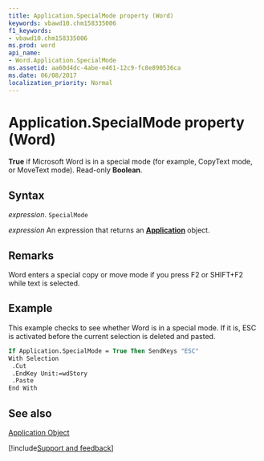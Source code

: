 ```yaml
---
title: Application.SpecialMode property (Word)
keywords: vbawd10.chm158335006
f1_keywords:
- vbawd10.chm158335006
ms.prod: word
api_name:
- Word.Application.SpecialMode
ms.assetid: aa60d4dc-4abe-e461-12c9-fc8e890536ca
ms.date: 06/08/2017
localization_priority: Normal
---
```



# Application.SpecialMode property (Word)

 **True** if Microsoft Word is in a special mode (for example, CopyText mode, or MoveText mode). Read-only **Boolean**.


## Syntax

_expression_. `SpecialMode`

 _expression_ An expression that returns an **[Application](Word.Application.md)** object. 


## Remarks

Word enters a special copy or move mode if you press F2 or SHIFT+F2 while text is selected.


## Example

This example checks to see whether Word is in a special mode. If it is, ESC is activated before the current selection is deleted and pasted.


```vb
If Application.SpecialMode = True Then SendKeys "ESC" 
With Selection 
 .Cut 
 .EndKey Unit:=wdStory 
 .Paste 
End With
```


## See also


[Application Object](Word.Application.md)

[!include[Support and feedback](~/includes/feedback-boilerplate.md)]